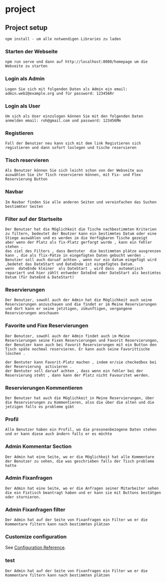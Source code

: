 # project

## Project setup
```
npm install - um alle notwendigen Libraries zu laden
```

### Starten der Webseite
```
npm run serve und dann auf http://localhost:8080/homepage um die Webseite zu starten
```

### Login als Admin
```
Logen Sie sich mit folgenden Daten als Admin ein email: admin.web2@example.org und für password: 123456Rr
```

### Login als User
```
Um sich als User einzulogen können Sie mit den folgenden Daten anmelden email: roh@gmail.com und password: 123456Mm
```

### Registieren
```
Fall der Benutzer neu kann sich mit dem link Registieren sich registieren und dann sofort loslegen und tische reservieren
```

### Tisch reservieren
```
Als Benutzer können Sie sich leicht schon von der Webseite aus auswählen Sie ihr Tisch reservieren können, mit Fix- und Flex Reservierung Button
```

### Navbar
```
Im Navbar finden Sie alle anderen Seiten und vereinfachen das Suchen bestimmter Seiten
```

### Filter auf der Startseite
```
Der Benutzer hat die Möglichkeit die Tische nachbestimmten Kriterien zu filtern, bedeutet der Beutzer kann ein bestimmtes Datum oder eine Stiege auswählen und es werden im die Verfügbaren Tische gezeigt
aber wenn der Platz als fix-Platz gerfargt wurde , kann ein fehler stehen . 
das ziel des Filters , dass Bentuter  die bestimmten plätze ausgrenzen kann , die als flix-Pätze in eingefügten Daten gebucht werden . 
Benutzer soll auch daruaf achten , wenn nur ein datum eingefügt wird ,bedetet das DateStart und DateEnde ist eingefügtes Datum.
wenn  dateEnde kleiner  als DateStart , wird dass  automatisch repariert und hier zählt entweder DateEnd oder DateStart als bestimtes Datum (für DateEnd & DateStart)
```

### Reservierungen
```
Der Benutzer, sowohl auch der Admin hat die Möglichkeit auch seine Reservierungen anzuschauen und die findet er im Meine Reservierungen und dort kann er seine jetztigen, zükunftigen, vergangene Reservierungen anschauen
```

### Favorite und Fixe Reservierungen
```
Der Benutzer, sowohl auch der Admin findet auch im Meine Reservierungen seine Fixen Reservierungen und Favorit Reservierungen, der Benutzer kann auch bei Favorit Reservierungen mit ein Button den Tisch späte nochmal reservieren. Er kann auch seine Favorittische löschen .

der Bentuter kann Favorit-Platz machen , indem er/sie checkedbox bei der Reservierung  activieren .
der Bentuter soll daruaf achten , dass wenn ein fehler bei der Reservierung steht , dann kann der Platz nicht Favouritet werden.

```

### Reservierungen Kommentieren
```
Der Benutzer hat auch die Möglichkeit in Meine Reservierungen, über die Reservierungen zu Kommentieren, also die über die alten und die jetzigen falls es probleme gibt
```

### Profil
```
Alle Benutzer haben ein Profil, wo die presonenbezogene Daten stehen und er kann diese auch ändern falls er es möchte
```

### Admin Kommentar Section
```
Der Admin hat eine Seite, wo er die Möglichkeit hat alle Kommentare der Benutzer zu sehen, die was geschrieben falls der Tisch probleme hatte
```

### Admin Fixanfragen
```
Der Admin hat eine Seite, wo er die Anfragen seiner Mitarbeiter sehen die ein Fixtisch beantragt haben und er kann sie mit Buttons bestätgen oder stornieren.
```

### Admin Fixanfragen filter
```
Der Admin hat auf der Seite von Fixanfragen ein Filter wo er die Kommentare filtern kann nach bestimmten plätzen
```

### Customize configuration
See [Configuration Reference](https://cli.vuejs.org/config/).


### test
```
Der Admin hat auf der Seite von Fixanfragen ein Filter wo er die Kommentare filtern kann nach bestimmten plätzen
```
